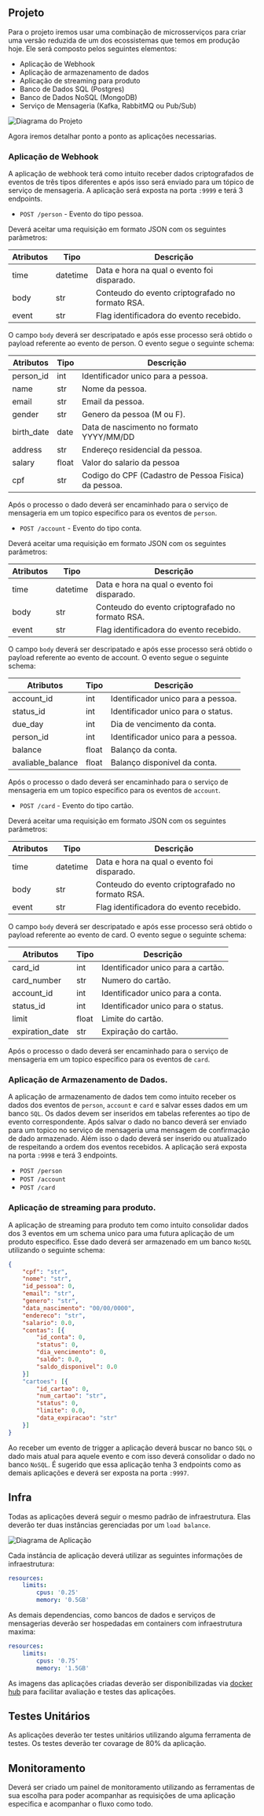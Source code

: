 ## Projeto 

Para o projeto iremos usar uma combinação de microsserviços para criar uma 
versão reduzida de um dos ecossistemas que temos em produção hoje. Ele será
composto pelos seguintes elementos:

* Aplicação de Webhook
* Aplicação de armazenamento de dados
* Aplicação de streaming para produto
* Banco de Dados SQL (Postgres)
* Banco de Dados NoSQL (MongoDB)
* Serviço de Mensageria (Kafka, RabbitMQ ou Pub/Sub)

![Diagrama do Projeto](https://i.imgur.com/nD3b674.png)

Agora iremos detalhar ponto a ponto as aplicações necessarias.

### Aplicação de Webhook

A aplicação de webhook terá como intuito receber dados criptografados de eventos
de três tipos diferentes e após isso será enviado para um tópico de serviço de 
mensageria.
A aplicação será exposta na porta `:9999` e terá 3 endpoints.

* `POST /person` - Evento do tipo pessoa.

Deverá aceitar uma requisição em formato JSON com os seguintes parâmetros:

| Atributos | Tipo     | Descrição                                        |
|-----------|----------|--------------------------------------------------|
| time      | datetime | Data e hora na qual o evento foi disparado.      |
| body      | str      | Conteudo do evento criptografado no formato RSA. |
| event     | str      | Flag identificadora do evento recebido.          |

O campo `body` deverá ser descripatado e após esse processo será obtido o
payload referente ao evento de person. O evento segue o seguinte schema:

| Atributos  | Tipo  | Descrição                                            |
|------------|-------|------------------------------------------------------|
| person_id  | int   | Identificador unico para a pessoa.                   |
| name       | str   | Nome da pessoa.                                      |
| email      | str   | Email da pessoa.                                     |
| gender     | str   | Genero da pessoa (M ou F).                           |
| birth_date | date  | Data de nascimento no formato YYYY/MM/DD             |
| address    | str   | Endereço residencial da pessoa.                      |
| salary     | float | Valor do salario da pessoa                           |
| cpf        | str   | Codigo do CPF (Cadastro de Pessoa Fisica) da pessoa. |

Após o processo o dado deverá ser encaminhado para o serviço de mensageria em um topico especifico para os eventos de `person`.

* `POST /account` - Evento do tipo conta.

Deverá aceitar uma requisição em formato JSON com os seguintes parâmetros:

| Atributos | Tipo     | Descrição                                        |
|-----------|----------|--------------------------------------------------|
| time      | datetime | Data e hora na qual o evento foi disparado.      |
| body      | str      | Conteudo do evento criptografado no formato RSA. |
| event     | str      | Flag identificadora do evento recebido.          |

O campo `body` deverá ser descripatado e após esse processo será obtido o
payload referente ao evento de account. O evento segue o seguinte schema:

| Atributos         | Tipo  | Descrição                                            |
|-------------------|-------|------------------------------------------------------|
| account_id        | int   | Identificador unico para a pessoa.                   |
| status_id         | int   | Identificador unico para o status.                   |
| due_day           | int   | Dia de vencimento da conta.                          |
| person_id         | int   | Identificador unico para a pessoa.                   |
| balance           | float | Balanço da conta.                                    |
| avaliable_balance | float | Balanço disponivel da conta.                         |

Após o processo o dado deverá ser encaminhado para o serviço de mensageria em um topico especifico para os eventos de `account`.

* `POST /card` - Evento do tipo cartão.

Deverá aceitar uma requisição em formato JSON com os seguintes parâmetros:

| Atributos | Tipo     | Descrição                                        |
|-----------|----------|--------------------------------------------------|
| time      | datetime | Data e hora na qual o evento foi disparado.      |
| body      | str      | Conteudo do evento criptografado no formato RSA. |
| event     | str      | Flag identificadora do evento recebido.          |

O campo `body` deverá ser descripatado e após esse processo será obtido o
payload referente ao evento de card. O evento segue o seguinte schema:

| Atributos         | Tipo  | Descrição                                            |
|-------------------|-------|------------------------------------------------------|
| card_id           | int   | Identificador unico para a cartão.                   |
| card_number       | str   | Numero do cartão.                                    |
| account_id        | int   | Identificador unico para a conta.                    |
| status_id         | int   | Identificador unico para o status.                   |
| limit             | float | Limite do cartão.                                    |
| expiration_date   | str   | Expiração do cartão.                                 |

Após o processo o dado deverá ser encaminhado para o serviço de mensageria em um topico especifico para os eventos de `card`.


### Aplicação de Armazenamento de Dados.

A aplicação de armazenamento de dados tem como intuito receber os dados dos eventos 
de `person`, `account` e `card` e salvar esses dados em um banco `SQL`. Os dados devem
ser inseridos em tabelas referentes ao tipo de evento correspondente. Após salvar o 
dado no banco deverá ser enviado para um topico no serviço de mensageria uma mensagem de confirmação de dado armazenado. Além isso o dado
deverá ser inserido ou atualizado de respeitando a ordem dos eventos recebidos.
A aplicação será exposta na porta `:9998` e terá 3 endpoints.


* `POST /person`
* `POST /account`
* `POST /card`

### Aplicação de streaming para produto.

A aplicação de streaming para produto tem como intuito consolidar dados dos 3 eventos 
em um schema unico para uma futura aplicação de um produto especifico. Esse dado deverá ser armazenado em um banco `NoSQL` utilizando o seguinte schema:

```json
{
    "cpf": "str",
    "nome": "str",
    "id_pessoa": 0,
    "email": "str",
    "genero": "str",
    "data_nascimento": "00/00/0000",
    "endereco": "str",
    "salario": 0.0,
    "contas": [{
        "id_conta": 0,
        "status": 0,
        "dia_vencimento": 0,
        "saldo": 0.0,
        "saldo_disponivel": 0.0
    }]
    "cartoes": [{
        "id_cartao": 0,
        "num_cartao": "str",
        "status": 0,
        "limite": 0.0,
        "data_expiracao": "str"
    }]
}
```

Ao receber um evento de trigger a aplicação deverá buscar no banco `SQL` o dado mais
atual para aquele evento e com isso deverá consolidar o dado no banco `NoSQL`. É 
sugerido que essa aplicação tenha 3 endpoints como as demais aplicações e deverá ser exposta na porta `:9997`.

## Infra

Todas as aplicações deverá seguir o mesmo padrão de infraestrutura. Elas deverão
ter duas instâncias gerenciadas por um `load balance`. 

![Diagrama de Aplicação](https://i.imgur.com/1Tbu9hz.png)

Cada instância de aplicação deverá utilizar as seguintes informações de infraestrutura:
```yml
resources:
    limits:
        cpus: '0.25'
        memory: '0.5GB'
```
As demais dependencias, como bancos de dados e serviços de mensagerias deverão ser hospedadas em containers com infraestrutura maxima:
```yml
resources:
    limits:
        cpus: '0.75'
        memory: '1.5GB'
```
As imagens das aplicações criadas deverão ser disponibilizadas via [docker hub](https://hub.docker.com/) para facilitar avaliação e testes das aplicações.
## Testes Unitários
As aplicações deverão ter testes unitários utilizando alguma ferramenta de testes. 
Os testes deverão ter covarage de 80% da aplicação.
## Monitoramento
Deverá ser criado um painel de monitoramento utilizando as ferramentas de sua escolha
para poder acompanhar as requisições de uma aplicação especifica e acompanhar o fluxo
como todo.